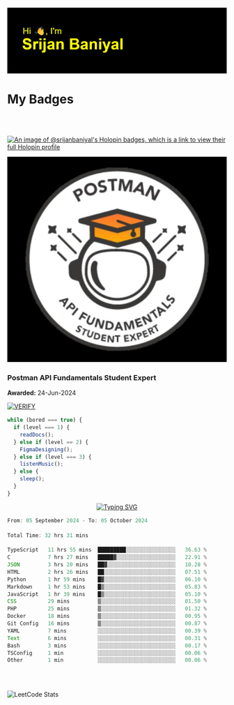 ![Header](./header.png)

# My Badges

<Br />
<Br />

[![An image of @srijanbaniyal's Holopin badges, which is a link to view their full Holopin profile](https://holopin.me/srijanbaniyal)](https://holopin.io/@srijanbaniyal)

[![Postman API Fundamentals Student Expert](/Postman.jpeg)](https://api.badgr.io/public/assertions/r9BLLy0oTfKJBbkGuDI1zA)

### Postman API Fundamentals Student Expert

**Awarded:** 24-Jun-2024

[![VERIFY](https://img.shields.io/badge/VERIFY-blue)](https://badgecheck.io?url=https%3A%2F%2Fapi.badgr.io%2Fpublic%2Fassertions%2Fr9BLLy0oTfKJBbkGuDI1zA)

```javascript
while (bored === true) {
  if (level === 1) {
    readDocs();
  } else if (level == 2) {
    FigmaDesigning();
  } else if (level === 3) {
    listenMusic();
  } else {
    sleep();
  }
}
```

<p align="center">
  <a href="https://git.io/typing-svg"><img src="https://readme-typing-svg.demolab.com?font=Tilt+Prism&size=30&pause=1000&color=0FF75B&center=true&vCenter=true&width=800&height=80&lines=Time+spent+on+various+Programming+languages" alt="Typing SVG" /></a>
</p>

<!--START_SECTION:waka-->

```TypeScript
From: 05 September 2024 - To: 05 October 2024

Total Time: 32 hrs 31 mins

TypeScript   11 hrs 55 mins  █████████░░░░░░░░░░░░░░░░   36.63 %
C            7 hrs 27 mins   █████▓░░░░░░░░░░░░░░░░░░░   22.91 %
JSON         3 hrs 20 mins   ██▓░░░░░░░░░░░░░░░░░░░░░░   10.28 %
HTML         2 hrs 26 mins   ██░░░░░░░░░░░░░░░░░░░░░░░   07.51 %
Python       1 hr 59 mins    █▓░░░░░░░░░░░░░░░░░░░░░░░   06.10 %
Markdown     1 hr 53 mins    █▒░░░░░░░░░░░░░░░░░░░░░░░   05.83 %
JavaScript   1 hr 39 mins    █▒░░░░░░░░░░░░░░░░░░░░░░░   05.10 %
CSS          29 mins         ▒░░░░░░░░░░░░░░░░░░░░░░░░   01.50 %
PHP          25 mins         ▒░░░░░░░░░░░░░░░░░░░░░░░░   01.32 %
Docker       18 mins         ▒░░░░░░░░░░░░░░░░░░░░░░░░   00.95 %
Git Config   16 mins         ▒░░░░░░░░░░░░░░░░░░░░░░░░   00.87 %
YAML         7 mins          ░░░░░░░░░░░░░░░░░░░░░░░░░   00.39 %
Text         6 mins          ░░░░░░░░░░░░░░░░░░░░░░░░░   00.31 %
Bash         3 mins          ░░░░░░░░░░░░░░░░░░░░░░░░░   00.17 %
TSConfig     1 min           ░░░░░░░░░░░░░░░░░░░░░░░░░   00.06 %
Other        1 min           ░░░░░░░░░░░░░░░░░░░░░░░░░   00.06 %
```

<!--END_SECTION:waka-->

<Br />
<Br />

![LeetCode Stats](https://leetcard.jacoblin.cool/Srijan-Baniyal?theme=dark&font=Rasa&ext=contest)
